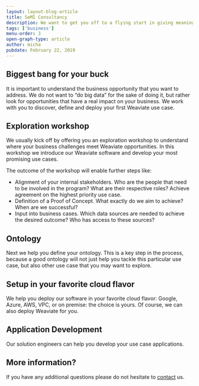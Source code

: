 ```yaml
---
layout: layout-blog-article
title: SeMI Consultancy
description: We want to get you off to a flying start in giving meaning to your big data. With our consulting services we show you how to achieve the maximum business impact with the help from our products.
tags: ['business']
menu-order: 3
open-graph-type: article
author: micha
pubdate: February 22, 2019
---
```


## Biggest bang for your buck
It is important to understand the business opportunity that you want to address. We do not want to “do big data” for the sake of doing it, but rather look for opportunities that have a real impact on your business. We work with you to discover, define and deploy your first Weaviate use case.

## Exploration workshop
We usually kick off by offering you an exploration workshop to understand where your business challenges meet Weaviate opportunities. In this workshop we introduce our Weaviate software and develop your most promising use cases.

The outcome of the workshop will enable further steps like:

- Alignment of your internal stakeholders. Who are the people that need to be involved in the program? What are their respective roles? Achieve agreement on the highest priority use case.
- Definition of a Proof of Concept. What exactly do we aim to achieve? When are we successful?
- Input into business cases. Which data sources are needed to achieve the desired outcome? Who has access to these sources?

## Ontology
Next we help you define your ontology. This is a key step in the process, because a good ontology will not just help you tackle this particular use case, but also other use case that you may want to explore.

## Setup in your favorite cloud flavor
We help you deploy our software in your favorite cloud flavor: Google, Azure, AWS, VPC, or on premise: the choice is yours. Of course, we can also deploy Weaviate for you.

## Application Development
Our solution engineers can help you develop your use case applications.

## More information?
If you have any additional questions please do not hesitate to [contact](/contact/) us.
